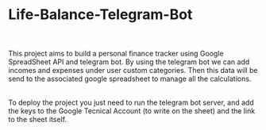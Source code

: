 ﻿# Life-Balance-Telegram-Bot

<br /><br />This project aims to build a personal finance tracker using Google SpreadSheet API and telegram bot.
By using the telegram bot we can add incomes and expenses under user custom categories. Then this data will be send to the associated google spreadsheet to manage all the calculations.

<br />To deploy the project you just need to run the telegram bot server, and add the keys to the Google Tecnical Account (to write on the sheet) and the link to the sheet itself.
